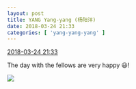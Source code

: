 ```yaml
---
layout: post
title: YANG Yang-yang (杨阳洋)
date: 2018-03-24 21:33
categories: [ 'yang-yang-yang' ]
---
```


<div class="weibo-info">
  <a href="https://weibo.com/6505664746/G8TLYkqML">2018-03-24 21:33</a>
</div>

The day with the fellows are very happy :smiley:!

<!-- more -->

<a href="//wx1.sinaimg.cn/mw690/0076h6Aygy1fpo8d7mwmxj30v90fgtcg.jpg">
  <img class="weibo-pic-preview-h" src="//wx1.sinaimg.cn/orj360/0076h6Aygy1fpo8d7mwmxj30v90fgtcg.jpg" />
</a>
